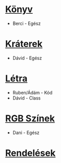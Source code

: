 # [Könyv](https://github.com/Zufhi/Tanulo-csoport-DDRAB/tree/K%C3%B6nyv)
+ Berci - Egész

# [Kráterek](https://github.com/Zufhi/Tanulo-csoport-DDRAB/tree/Kr%C3%A1terek)
+ Dávid - Egész

# [Létra](https://github.com/Zufhi/Tanulo-csoport-DDRAB/tree/L%C3%A9tra)
+ Ruben/Ádám - Kód
+ Dávid - Class

# [RGB Színek](https://github.com/Zufhi/Tanulo-csoport-DDRAB/tree/RGB-szinek)
+ Dani - Egész

# [Rendelések](https://github.com/Zufhi/Tanulo-csoport-DDRAB/tree/Rendel%C3%A9sek)
